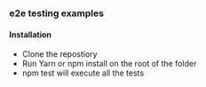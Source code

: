 ### e2e testing examples

#### Installation

* Clone the repostiory
* Run Yarn or npm install on the root of the folder
* npm test will execute all the tests